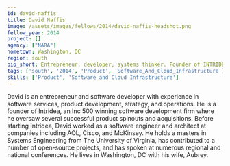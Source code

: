 ```yaml
---
id: david-naffis
title: David Naffis
image: /assets/images/fellows/2014/david-naffis-headshot.png
fellow_year: 2014
project: []
agency: ["NARA"]
hometown: Washington, DC
region: south
bio_short: Entrepreneur, developer, systems thinker. Founder of INTRIDEA, Socialspring, Scalr, DCRUG. CompSci at Loyola MD, Systems Engineering at UVA.
tags: ['south', '2014', 'Product', 'Software_And_Cloud_Infrastructure']
skills: ['Product', 'Software and Cloud Infrastructure']
---
```


David is an entrepreneur and software developer with experience in software services, product development, strategy, and operations. He is a founder of Intridea, an Inc 500 winning software development firm where he oversaw several successful product spinouts and acquisitions. Before starting Intridea, David worked as a software engineer and architect at companies including AOL, Cisco, and McKinsey. He holds a masters in Systems Engineering from The University of Virginia, has contributed to a number of open-source projects, and has spoken at numerous regional and national conferences. He lives in Washington, DC with his wife, Aubrey.
